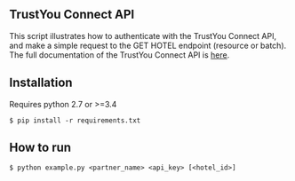 TrustYou Connect API
--------------------
This script illustrates how to authenticate with the TrustYou Connect API, and make a simple request to the GET HOTEL endpoint (resource or batch).
The full documentation of the TrustYou Connect API is [here](http://docs.trustyouconnect.apiary.io/#).

Installation
------------
Requires python 2.7 or >=3.4
```
$ pip install -r requirements.txt
```

How to run
----------
```
$ python example.py <partner_name> <api_key> [<hotel_id>]
```

